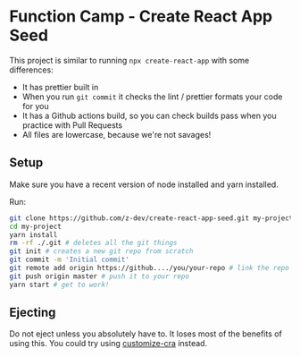 
# Function Camp - Create React App Seed

This project is similar to running `npx create-react-app` with some differences:

- It has prettier built in
- When you run `git commit` it checks the lint / prettier formats your code for you
- It has a Github actions build, so you can check builds pass when you practice with Pull Requests
- All files are lowercase, because we're not savages!

## Setup

Make sure you have a recent version of node installed and yarn installed.

Run:

```bash
git clone https://github.com/z-dev/create-react-app-seed.git my-project
cd my-project
yarn install
rm -rf ./.git # deletes all the git things
git init # creates a new git repo from scratch
git commit -m 'Initial commit'
git remote add origin https://github..../you/your-repo # link the repo to your github repo
git push origin master # push it to your repo
yarn start # get to work!
```

## Ejecting

Do not eject unless you absolutely have to. It loses most of the benefits of using this. You could try using [customize-cra](https://github.com/arackaf/customize-cra) instead.
